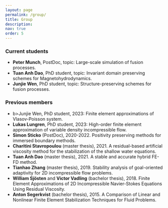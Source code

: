 ```yaml
---
layout: page
permalink: /group/
title: Group
description: 
nav: true
order: 5
---
```


<article>
  <div class="row">
    <div class="col">
      <h3> Current students </h3>
	    <ul>
	    	<li>
		<b>Peter Munch</b>, PostDoc, topic: Large-scale simulation of fusion processes.
	    	</li>
	    	<li>
		<b>Tuan Anh Dao</b>, PhD student, topic: Invariant domain preserving schemes for Magnetohydrodynamics.
	    	</li>
	    	<li>
		<b>Junjie Wen</b>, PhD student, topic: Structure-preserving schemes for fusion processes.
	    	</li>
	</ul>
    </div>
  </div>

  <div class="row">
   <div class="col">
      <h3> Previous members </h3>
	<ul>
	<li>
	b>Junjie Wen</b>, PhD student, 2023: Finite element approximations of Vlasov-Poisson system.
	</li>
	<li>
	<b>Lukas Lungren</b>, PhD student, 2023: High-order finite element approximation of variable density incompressible flow.
	</li>
    	<li>
    	<b>Simon Sticko</b> (PostDoc), 2020-2022. Positivity preserving methods for immersed boundary methods.
    	</li>
    	<li>
	<b>Charitini Stavropoulou</b> (master thesis), 2021. A residual-based artificial viscosity method for the stabilization of the shallow water equations.	    		    
	</li>
    	<li>
	<b>Tuan Anh Dao</b> (master thesis), 2021. A stable and accurate hybrid FE-FD method.
	</li>
    	<li>
	<b>Tianhao Zhang</b> (master thesis), 2019. Stability analysis of goal-oriented adaptivity for 2D incompressible flow problems.
	</li>
	<li>
	<b>William Sjösten</b> and <b>Victor Vadling</b> (bachelor thesis), 2018. Finite Element Approximations of 2D Incompressible Navier-Stokes Equations Using Residual Viscosity.
	</li>
    	<li>
	<b>Anton Segerkvist</b> (bachelor thesis), 2015. A Comparison of Linear and Nonlinear Finite Element Stabilization Techniques for Fluid Problems.
	</li>
	</ul>
    </div>
  </div>
</article>

